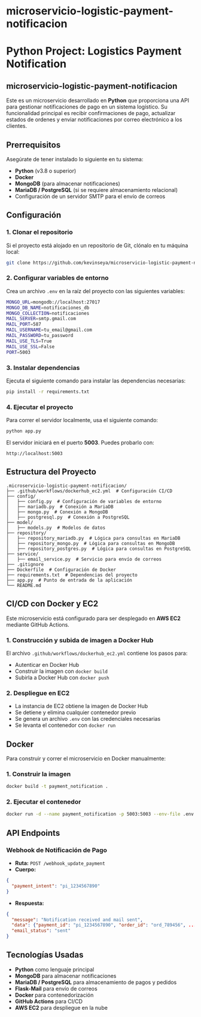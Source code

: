 # microservicio-logistic-payment-notificacion
# Python Project: Logistics Payment Notification

## microservicio-logistic-payment-notificacion

Este es un microservicio desarrollado en **Python** que proporciona una API para gestionar notificaciones de pago en un sistema logístico. Su funcionalidad principal es recibir confirmaciones de pago, actualizar estados de ordenes y enviar notificaciones por correo electrónico a los clientes.

## Prerrequisitos

Asegúrate de tener instalado lo siguiente en tu sistema:

- **Python** (v3.8 o superior)
- **Docker**
- **MongoDB** (para almacenar notificaciones)
- **MariaDB / PostgreSQL** (si se requiere almacenamiento relacional)
- Configuración de un servidor SMTP para el envío de correos

## Configuración

### 1. Clonar el repositorio

Si el proyecto está alojado en un repositorio de Git, clónalo en tu máquina local:

```sh
git clone https://github.com/kevinseya/microservicio-logistic-payment-notificacion.git
```

### 2. Configurar variables de entorno

Crea un archivo `.env` en la raíz del proyecto con las siguientes variables:

```sh
MONGO_URL=mongodb://localhost:27017
MONGO_DB_NAME=notificaciones_db
MONGO_COLLECTION=notificaciones
MAIL_SERVER=smtp.gmail.com
MAIL_PORT=587
MAIL_USERNAME=tu_email@gmail.com
MAIL_PASSWORD=tu_password
MAIL_USE_TLS=True
MAIL_USE_SSL=False
PORT=5003
```

### 3. Instalar dependencias

Ejecuta el siguiente comando para instalar las dependencias necesarias:

```sh
pip install -r requirements.txt
```

### 4. Ejecutar el proyecto

Para correr el servidor localmente, usa el siguiente comando:

```sh
python app.py
```

El servidor iniciará en el puerto **5003**. Puedes probarlo con:

```
http://localhost:5003
```

## Estructura del Proyecto

```
.microservicio-logistic-payment-notificacion/
├── .github/workflows/dockerhub_ec2.yml  # Configuración CI/CD
├── config/
│   ├── config.py  # Configuración de variables de entorno
│   ├── mariadb.py  # Conexión a MariaDB
│   ├── mongo.py  # Conexión a MongoDB
│   ├── postgresql.py  # Conexión a PostgreSQL
├── model/
│   ├── models.py  # Modelos de datos
├── repository/
│   ├── repository_mariadb.py  # Lógica para consultas en MariaDB
│   ├── repository_mongo.py  # Lógica para consultas en MongoDB
│   ├── repository_postgres.py  # Lógica para consultas en PostgreSQL
├── service/
│   ├── email_service.py  # Servicio para envío de correos
├── .gitignore
├── Dockerfile  # Configuración de Docker
├── requirements.txt  # Dependencias del proyecto
├── app.py  # Punto de entrada de la aplicación
└── README.md
```

## CI/CD con Docker y EC2

Este microservicio está configurado para ser desplegado en **AWS EC2** mediante GitHub Actions.

### 1. Construcción y subida de imagen a Docker Hub

El archivo `.github/workflows/dockerhub_ec2.yml` contiene los pasos para:
- Autenticar en Docker Hub
- Construir la imagen con `docker build`
- Subirla a Docker Hub con `docker push`

### 2. Despliegue en EC2

- La instancia de EC2 obtiene la imagen de Docker Hub
- Se detiene y elimina cualquier contenedor previo
- Se genera un archivo `.env` con las credenciales necesarias
- Se levanta el contenedor con `docker run`

## Docker

Para construir y correr el microservicio en Docker manualmente:

### 1. Construir la imagen
```sh
docker build -t payment_notification .
```

### 2. Ejecutar el contenedor
```sh
docker run -d --name payment_notification -p 5003:5003 --env-file .env payment_notification
```

## API Endpoints

### Webhook de Notificación de Pago
- **Ruta:** `POST /webhook_update_payment`
- **Cuerpo:**

```json
{
  "payment_intent": "pi_1234567890"
}
```

- **Respuesta:**
```json
{
  "message": "Notification received and mail sent",
  "data": {"payment_id": "pi_1234567890", "order_id": "ord_789456", ...},
  "email_status": "sent"
}
```

## Tecnologías Usadas

- **Python** como lenguaje principal
- **MongoDB** para almacenar notificaciones
- **MariaDB / PostgreSQL** para almacenamiento de pagos y pedidos
- **Flask-Mail** para envío de correos
- **Docker** para contenedorización
- **GitHub Actions** para CI/CD
- **AWS EC2** para despliegue en la nube


